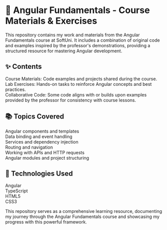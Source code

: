 # 📘 Angular Fundamentals - Course Materials & Exercises

This repository contains my work and materials from the Angular Fundamentals course at SoftUni. It includes a combination of original code and examples inspired by the professor's demonstrations, providing a structured resource for mastering Angular development.

## ✨ Contents
Course Materials: Code examples and projects shared during the course.<br>
Lab Exercises: Hands-on tasks to reinforce Angular concepts and best practices.<br>
Collaborative Code: Some code aligns with or builds upon examples provided by the professor for consistency with course lessons.

## 📚 Topics Covered
Angular components and templates<br>
Data binding and event handling<br>
Services and dependency injection<br>
Routing and navigation<br>
Working with APIs and HTTP requests<br>
Angular modules and project structuring

## 🚀 Technologies Used
Angular<br>
TypeScript<br>
HTML5<br>
CSS3

This repository serves as a comprehensive learning resource, documenting my journey through the Angular Fundamentals course and showcasing my progress with this powerful framework.
